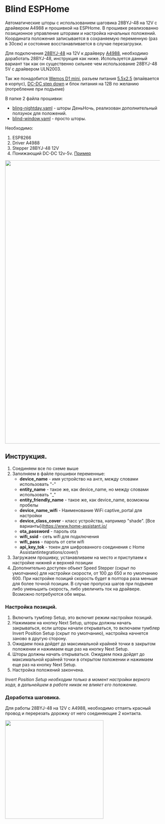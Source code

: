 # Blind ESPHome

Автоматические шторы с использованием шаговика 28BYJ-48 на 12V с драйвером A4988 и прошивкой на ESPHome. В прошивке реализованно позиционное управление шторами и настройка начальных положений. Координата положения записывается в сохраняемую переменную (раз в 30сек) и состояние восстанавливается в случае перезагрузки.

Для подключения [28BYJ-48](https://aliexpress.ru/item/1005003911912642.html) на 12V к драйверу [A4988](https://aliexpress.ru/item/1005003871761814.html), необходимо доработать 28BYJ-48, инструкция как ниже. Используется данный вариант так как он существенно сильнее чем использование 28BYJ-48 5V с драйвером ULN2003.

Так же понадобится [Wemos D1 mini](https://aliexpress.ru/item/32705466032.html), разъем питания [5.5x2.5](https://aliexpress.ru/item/10000000716763.html) (впайвается в корпус), [DC-DC step down](https://aliexpress.ru/item/1005005264134232.html) и блок питания на 12В по желанию (потребление при подъеме)

В папке 2 файла прошивки:
- [bling-nightday.yaml](/blind/bling-nightday.yaml) - шторы ДеньНочь, реализован дополнительный ползунок для положений.
- [blind-window.yaml](/blind/blind-window.yaml) - просто шторы.

Необходимо:
1. ESP8266
2. Driver A4988
3. Stepper 28BYJ-48 12V
4. Понижающий DC-DC 12v-5v. [Пример](https://aliexpress.ru/item/1005001597589461.html)

<img src="scheme.png" width="920">

## Инструкция.
1. Соединяем все по схеме выше
2. Заполняем в файле прошивки переменные:
    - **device_name** - имя устройство на англ, между словами использовать "-"
    - **entity_name** - такое же, как device_name, но между словами использовать "_"
    - **entity_friendly_name** - такое же, как device_name, возможны пробелы
    - **device_name_wifi** - Наименование WiFi captive_portal для настройки
    - **device_class_cover** - класс устройства, например "shade". [Все варианты](https://www.home-assistant.io/
    - **ota_password** - пароль ota
    - **wifi_ssid** - сеть wifi для подключения
    - **wifi_pass** - пароль от сети wifi
    - **api_key_tok** - токен для шифрованного соединения с Home Assistantintegrations/cover/)
3. Загружаем прошивку, устанавливаем на место и приступаем к настройке нижней и верхней позиции
4. Дополнительно доступен объект Speed Stepper (скрыт по умолчанию) для настройки скорости, от 100 до 650 и по умолчанию 600. При настройке позиций скорость будет в полтора раза меньше для более точной позиции. В случае пропуска шагов при подъеме либо уменьшить скорость, либо увеличить ток на драйвере. Возможно потребуются обе меры.


### Настройка позиций.

1. Включить тумблер Setup, это включит режим настройки позиций.
2. Нажимаем на кнопку Next Setup, шторы должны начать закрываться, если шторы начали открываться, то включаем тумблер Invert Position Setup (скрыт по умолчанию), настройка начнется заново в другую сторону.
3. Ожидаем пока дойдет до максимальной крайней точки в закрытом положении и нажимаем еще раз на кнопку Next Setup.
4. Шторы должны начать открываться. Ожидаем пока дойдет до максимальной крайней точки в открытом положении и нажимаем еще раз на кнопку Next Setup.
5. Настройка положений закончена.

*Invert Position Setup необходим только в момент настройки верного хода, в дальнейшем в работе никак не влияет его положение.*

### Доработка шаговика.

Для работы 28BYJ-48 на 12V с A4988, необходимо отпаять красный провод и перерезать дорожку от него соединяющие 2 контакта.

<img src="stepper.png" width="320">
